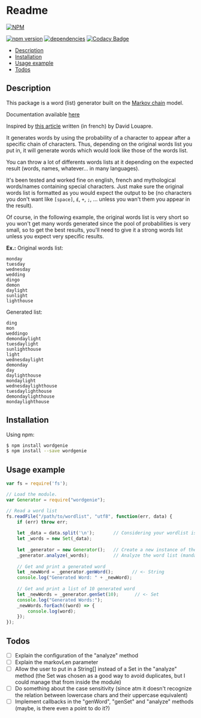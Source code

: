 # Readme
[![NPM](https://nodei.co/npm/wordgenie.png?downloads=true&downloadRank=true&stars=true)](https://nodei.co/npm/wordgenie/)

[![npm version](https://badge.fury.io/js/wordgenie.svg)](https://badge.fury.io/js/wordgenie) [![dependencies](https://david-dm.org/40thoughts/wordgenie.svg)](https://david-dm.org/40thoughts/wordgenie) [![Codacy Badge](https://api.codacy.com/project/badge/Grade/c1f3a96fa9ef48ada91226d268bf82d1)](https://www.codacy.com/app/40thoughts/node-wordgenie?utm_source=github.com&amp;utm_medium=referral&amp;utm_content=40thoughts/node-wordgenie&amp;utm_campaign=Badge_Grade)

+ [Description](#description)
+ [Installation](#installation)
+ [Usage example](#usage-example)
+ [Todos](#todos)

## Description
This package is a word (list) generator built on the [Markov chain](https://en.wikipedia.org/wiki/Markov_chain) model.

Documentation available [here](https://40thoughts.github.io/node-wordgenie/)

Inspired by [this article](https://sciencetonnante.wordpress.com/2015/10/16/la-machine-a-inventer-des-mots-video/) written (in french) by David Louapre.

It generates words by using the probability of a character to appear after a specific chain of characters.
Thus, depending on the original words list you put in, it will generate words which would look like those of the words list.

You can throw a lot of differents words lists at it depending on the expected result (words, names, whatever... in many languages).

It's been tested and worked fine on english, french and mythological words/names containing special characters. Just make sure the original words list is formatted as you would expect the output to be (no characters you don't want like `[space]`, `£`, `+`, `;`, ... unless you wan't them you appear in the result).

Of course, in the following example, the original words list is very short so you won't get many words generated since the pool of probabilities is very small, so to get the best results, you'll need to give it a strong words list unless you expect very specific results.

**Ex.:**
Original words list:
```
monday
tuesday
wednesday
wedding
dingo
demon
daylight
sunlight
lighthouse
```

Generated list:
```
ding
mon
weddingo
demondaylight
tuesdaylight
sunlighthouse
light
wednesdaylight
demonday
day
daylighthouse
mondaylight
wednesdaylighthouse
tuesdaylighthouse
demondaylighthouse
mondaylighthouse
```


## Installation
Using npm:
```sh
$ npm install wordgenie
$ npm install --save wordgenie
```

## Usage example

```javascript
var fs = require('fs');

// Load the module.
var Generator = require("wordgenie");

// Read a word list
fs.readFile("/path/to/wordlist", "utf8", function(err, data) {
    if (err) throw err;
    
    let _data = data.split('\n');       // Considering your wordlist is a file where each line is a word
    let _words = new Set(_data);
    
    let _generator = new Generator();   // Create a new instance of the generator
    _generator.analyze(_words);         // Analyze the word list (mandatory before generation)
    
    // Get and print a generated word
    let _newWord = _generator.genWord();       // <- String
    console.log("Generated Word: " + _newWord);
    
    // Get and print a list of 10 generated word
    let _newWords = _generator.genSet(10);      // <- Set
    console.log("Generated Words:");
    _newWords.forEach((word) => {
        console.log(word);
    });
});
```


## Todos
- [ ] Explain the configuration of the "analyze" method
- [ ] Explain the markovLen parameter
- [ ] Allow the user to put in a String[] instead of a Set in the "analyze" method (the Set was chosen as a good way to avoid duplicates, but I could manage that from inside the module)
- [ ] Do something about the case sensitivity (since atm it doesn't recognize the relation between lowercase chars and their uppercase equivalent)
- [ ] Implement callbacks in the "genWord", "genSet" and "analyze" methods (maybe, is there even a point to do it?)
